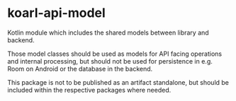 # koarl-api-model

Kotlin module which includes the shared models between library and backend.

Those model classes should be used as models for API facing operations and
internal processing, but should not be used for persistence in
e.g. Room on Android or the database in the backend.


This package is not to be published as an artifact standalone, but 
should be included within the respective packages where needed.
